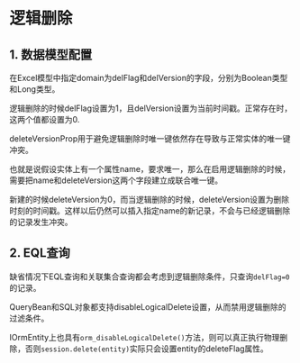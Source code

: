 # 逻辑删除

## 1. 数据模型配置
在Excel模型中指定domain为delFlag和delVersion的字段，分别为Boolean类型和Long类型。

逻辑删除的时候delFlag设置为1，且delVersion设置为当前时间戳。正常存在时，这两个值都设置为0.

deleteVersionProp用于避免逻辑删除时唯一键依然存在导致与正常实体的唯一键冲突。

也就是说假设实体上有一个属性name，要求唯一，那么在启用逻辑删除的时候，需要把name和deleteVersion这两个字段建立成联合唯一键。

新建的时候deleteVersion为0，而当逻辑删除的时候，deleteVersion设置为删除时刻的时间戳。这样以后仍然可以插入指定name的新记录，不会与已经逻辑删除的记录发生冲突。

## 2. EQL查询
缺省情况下EQL查询和关联集合查询都会考虑到逻辑删除条件，只查询`delFlag=0`的记录。

QueryBean和SQL对象都支持disableLogicalDelete设置，从而禁用逻辑删除的过滤条件。

IOrmEntity上也具有`orm_disableLogicalDelete()`方法，则可以真正执行物理删除，否则`session.delete(entity)`实际只会设置entity的deleteFlag属性。
